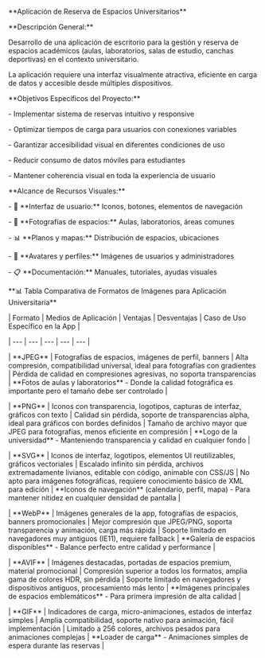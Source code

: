 \*\*Aplicación de Reserva de Espacios Universitarios\*\*



\*\*Descripción General:\*\*  

Desarrollo de una aplicación de escritorio para la gestión y reserva de espacios académicos (aulas, laboratorios, salas de estudio, canchas deportivas) en el contexto universitario.  

La aplicación requiere una interfaz visualmente atractiva, eficiente en carga de datos y accesible desde múltiples dispositivos.



\*\*Objetivos Específicos del Proyecto:\*\*



\- Implementar sistema de reservas intuitivo y responsive

\- Optimizar tiempos de carga para usuarios con conexiones variables

\- Garantizar accesibilidad visual en diferentes condiciones de uso

\- Reducir consumo de datos móviles para estudiantes

\- Mantener coherencia visual en toda la experiencia de usuario



\*\*Alcance de Recursos Visuales:\*\*



\- 📱 \*\*Interfaz de usuario:\*\* Iconos, botones, elementos de navegación

\- 🏫 \*\*Fotografías de espacios:\*\* Aulas, laboratorios, áreas comunes

\- 📊 \*\*Planos y mapas:\*\* Distribución de espacios, ubicaciones

\- 👥 \*\*Avatares y perfiles:\*\* Imágenes de usuarios y administradores

\- 📋 \*\*Documentación:\*\* Manuales, tutoriales, ayudas visuales



\*\*📊 Tabla Comparativa de Formatos de Imágenes para Aplicación Universitaria\*\*



| Formato | Medios de Aplicación | Ventajas | Desventajas | Caso de Uso Específico en la App |

| --- | --- | --- | --- | --- |

| \*\*JPEG\*\* | Fotografías de espacios, imágenes de perfil, banners | Alta compresión, compatibilidad universal, ideal para fotografías con gradientes | Pérdida de calidad en compresiones agresivas, no soporta transparencias | \*\*Fotos de aulas y laboratorios\*\* - Donde la calidad fotográfica es importante pero el tamaño debe ser controlado |

| \*\*PNG\*\* | Iconos con transparencia, logotipos, capturas de interfaz, gráficos con texto | Calidad sin pérdida, soporte de transparencias alpha, ideal para gráficos con bordes definidos | Tamaño de archivo mayor que JPEG para fotografías, menos eficiente en compresión | \*\*Logo de la universidad\*\* - Manteniendo transparencia y calidad en cualquier fondo |

| \*\*SVG\*\* | Iconos de interfaz, logotipos, elementos UI reutilizables, gráficos vectoriales | Escalado infinito sin pérdida, archivos extremadamente livianos, editable con código, animable con CSS/JS | No apto para imágenes fotográficas, requiere conocimiento básico de XML para edición | \*\*Iconos de navegación\*\* (calendario, perfil, mapa) - Para mantener nitidez en cualquier densidad de pantalla |

| \*\*WebP\*\* | Imágenes generales de la app, fotografías de espacios, banners promocionales | Mejor compresión que JPEG/PNG, soporta transparencia y animación, carga más rápida | Soporte limitado en navegadores muy antiguos (IE11), requiere fallback | \*\*Galería de espacios disponibles\*\* - Balance perfecto entre calidad y performance |

| \*\*AVIF\*\* | Imágenes destacadas, portadas de espacios premium, material promocional | Compresión superior a todos los formatos, amplia gama de colores HDR, sin pérdida | Soporte limitado en navegadores y dispositivos antiguos, procesamiento más lento | \*\*Imágenes principales de espacios emblemáticos\*\* - Para primera impresión de alta calidad |

| \*\*GIF\*\* | Indicadores de carga, micro-animaciones, estados de interfaz simples | Amplia compatibilidad, soporte nativo para animación, fácil implementación | Limitado a 256 colores, archivos pesados para animaciones complejas | \*\*Loader de carga\*\* - Animaciones simples de espera durante las reservas |

